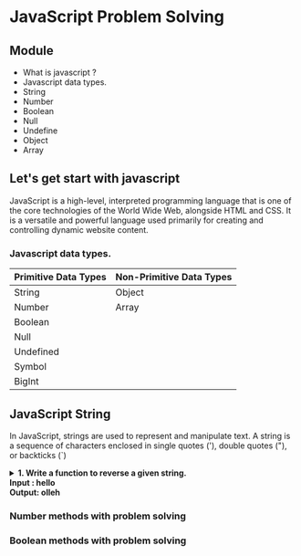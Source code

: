 # JavaScript Problem Solving 

## Module 
- What is javascript ?
- Javascript data types.
- String
- Number
- Boolean
- Null
- Undefine
- Object
- Array

## Let's get start with javascript
JavaScript is a high-level, interpreted programming language that is one of the core technologies of the World Wide Web, alongside HTML and CSS. It is a versatile and powerful language used primarily for creating and controlling dynamic website content.
### Javascript data types.
| Primitive Data Types |  Non-Primitive Data Types |
| :-------- | :------------------------- |
| String | Object |
| Number | Array |
| Boolean |  
| Null |  
| Undefined | 
| Symbol | 
| BigInt |  

## JavaScript String
In JavaScript, strings are used to represent and manipulate text. A string is a sequence of characters enclosed in single quotes ('), double quotes ("), or backticks (`)

<details>
  <summary><b>
    1. Write a function to reverse a given string.   <br> Input : hello <br> Output: olleh
  </b></summary>
    <p>
        ```       
          function reverseString(str) {
              return str.split('').reverse().join('');
          }
          
          console.log(reverseString("hello"));
      ```
    </p>
</details>


### Number methods with problem solving
### Boolean methods with problem solving

